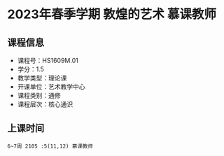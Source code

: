 # 2023年春季学期 敦煌的艺术 慕课教师






## 课程信息

- 课程号：HS1609M.01
- 学分：1.5
- 教学类型：理论课
- 开课单位：艺术教学中心
- 课程类别：通修
- 课程层次：核心通识

## 上课时间

```
6~7周 2105 :5(11,12) 慕课教师
```

